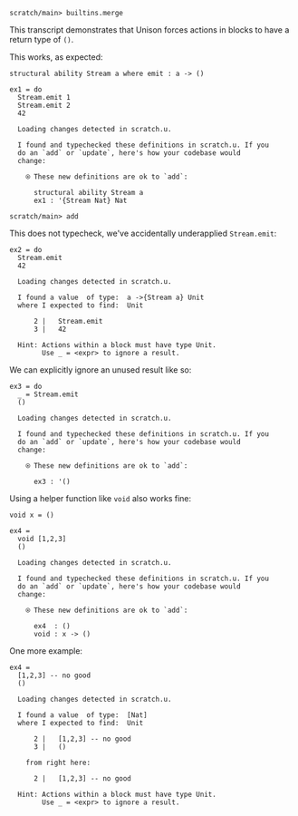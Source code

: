 ``` ucm :hide
scratch/main> builtins.merge
```

This transcript demonstrates that Unison forces actions in blocks to have a return type of `()`.

This works, as expected:

``` unison
structural ability Stream a where emit : a -> ()

ex1 = do
  Stream.emit 1
  Stream.emit 2
  42
```

``` ucm :added-by-ucm
  Loading changes detected in scratch.u.

  I found and typechecked these definitions in scratch.u. If you
  do an `add` or `update`, here's how your codebase would
  change:
  
    ⍟ These new definitions are ok to `add`:
    
      structural ability Stream a
      ex1 : '{Stream Nat} Nat

```

``` ucm :hide
scratch/main> add
```

This does not typecheck, we've accidentally underapplied `Stream.emit`:

``` unison :error
ex2 = do
  Stream.emit
  42
```

``` ucm :added-by-ucm
  Loading changes detected in scratch.u.

  I found a value  of type:  a ->{Stream a} Unit
  where I expected to find:  Unit
  
      2 |   Stream.emit
      3 |   42
  
  Hint: Actions within a block must have type Unit.
        Use _ = <expr> to ignore a result.

```

We can explicitly ignore an unused result like so:

``` unison
ex3 = do
  _ = Stream.emit
  ()
```

``` ucm :added-by-ucm
  Loading changes detected in scratch.u.

  I found and typechecked these definitions in scratch.u. If you
  do an `add` or `update`, here's how your codebase would
  change:
  
    ⍟ These new definitions are ok to `add`:
    
      ex3 : '()

```

Using a helper function like `void` also works fine:

``` unison
void x = ()

ex4 =
  void [1,2,3]
  ()
```

``` ucm :added-by-ucm
  Loading changes detected in scratch.u.

  I found and typechecked these definitions in scratch.u. If you
  do an `add` or `update`, here's how your codebase would
  change:
  
    ⍟ These new definitions are ok to `add`:
    
      ex4  : ()
      void : x -> ()

```

One more example:

``` unison :error
ex4 =
  [1,2,3] -- no good
  ()
```

``` ucm :added-by-ucm
  Loading changes detected in scratch.u.

  I found a value  of type:  [Nat]
  where I expected to find:  Unit
  
      2 |   [1,2,3] -- no good
      3 |   ()
  
    from right here:
  
      2 |   [1,2,3] -- no good
  
  Hint: Actions within a block must have type Unit.
        Use _ = <expr> to ignore a result.

```

